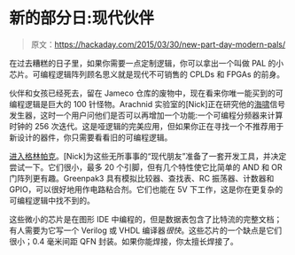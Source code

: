 # 新的部分日:现代伙伴

> 原文：<https://hackaday.com/2015/03/30/new-part-day-modern-pals/>

在过去糟糕的日子里，如果你需要一点定制逻辑，你可以拿出一个叫做 PAL 的小芯片。可编程逻辑阵列顾名思义就是现代不可销售的 CPLDs 和 FPGAs 的前身。

伙伴和女孩已经死去，留在 Jameco 仓库的废物中，现在看来你唯一能买到的可编程逻辑是巨大的 100 针怪物。Arachnid 实验室的[Nick]正在研究他的[海啸](https://www.kickstarter.com/projects/nickjohnson/tsunami)信号发生器，这时一个用户问他们是否可以再增加一个功能:一个可编程分频器来计算时钟的 256 次迭代。这是哑逻辑的完美应用，但如果你正在寻找一个不推荐用于新设计的器件，你只需要看看旧的可编程逻辑。

[进入格林帕克](http://www.silego.com/greenpak3.html)。[Nick]为这些无所事事的“现代朋友”准备了一套开发工具，并决定尝试一下。它们很小，最多 20 个引脚，但有几个特性使它比简单的 AND 和 OR 门阵列更有趣。Greenpak3 具有模拟比较器、查找表、RC 振荡器、计数器和 GPIO，可以很好地用作电路粘合剂。它们也能在 5V 下工作，这是你在更复杂的可编程逻辑中找不到的。

这些微小的芯片是在图形 IDE 中编程的，但是数据表包含了比特流的完整文档；有人需要为它写一个 Verilog 或 VHDL 编译器*很快*。这些芯片的一个缺点是它们很小；0.4 毫米间距 QFN 封装。如果你能焊接，你太擅长焊接了。